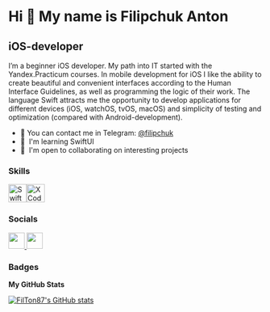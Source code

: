 Hi 👋 My name is Filipchuk Anton
================================

iOS-developer
-------------

I’m a beginner iOS developer. My path into IT started with the Yandex.Practicum courses. In mobile development for iOS I like the ability to create beautiful and convenient interfaces according to the Human Interface Guidelines, as well as programming the logic of their work. The language Swift attracts me the opportunity to develop applications for different devices (iOS, watchOS, tvOS, macOS) and simplicity of testing and optimization (compared with Android-development).
- 📱 You can contact me in Telegram: [@filipchuk](https://t.me/filipchuk "Telegram channel")
- 🧠  I'm learning SwiftUI
- 🤝  I'm open to collaborating on interesting projects

### Skills  
<p align="left"> <a href="https://developer.apple.com/swift/" target="_blank" rel="noreferrer"><img src="https://raw.githubusercontent.com/danielcranney/readme-generator/main/public/icons/skills/swift-colored.svg" width="36" height="36" alt="Swift" /></a><a href="https://www.xcode.com" target="_blank" rel="noreferrer"><img src="https://raw.githubusercontent.com/danielcranney/readme-generator/main/public/icons/skills/xcode.svg" width="36" height="36" alt="XCode" /></a> </p> 

### Socials
<p align="left"> <a href="https://www.github.com/FilTon87" target="_blank" rel="noreferrer"> <picture> <source media="(prefers-color-scheme: dark)" srcset="https://raw.githubusercontent.com/danielcranney/readme-generator/main/public/icons/socials/github-dark.svg" /> <source media="(prefers-color-scheme: light)" srcset="https://raw.githubusercontent.com/danielcranney/readme-generator/main/public/icons/socials/github.svg" /> <img src="https://raw.githubusercontent.com/danielcranney/readme-generator/main/public/icons/socials/github.svg" width="32" height="32" /> </picture> </a> <a href="https://www.linkedin.com/in/anton-filipchuk-47744460/" target="_blank" rel="noreferrer"> <picture> <source media="(prefers-color-scheme: dark)" srcset="https://raw.githubusercontent.com/danielcranney/readme-generator/main/public/icons/socials/linkedin-dark.svg" /> <source media="(prefers-color-scheme: light)" srcset="https://raw.githubusercontent.com/danielcranney/readme-generator/main/public/icons/socials/linkedin.svg" /> <img src="https://raw.githubusercontent.com/danielcranney/readme-generator/main/public/icons/socials/linkedin.svg" width="32" height="32" /> </picture> </a></p>

### Badges
<b>My GitHub Stats</b>

<a href="http://www.github.com/FilTon87"><img src="https://github-readme-stats.vercel.app/api?username=FilTon87&show_icons=true&hide=&count_private=true&title_color=f97316&text_color=ffffff&icon_color=0891b2&bg_color=1c1917&hide_border=true&show_icons=true" alt="FilTon87's GitHub stats" /></a>

